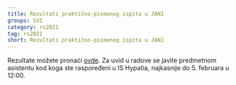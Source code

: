 ```yaml
---
title: Rezultati praktično-pismenog ispita u JAN1
groups: SVI
category: rs2021
tag: rs2021
short: Rezultati praktično-pismenog ispita u JAN1
---
```


Rezultate možete pronaći [ovde](http://poincare.matf.bg.ac.rs/~smalkov/novosti.html?cat=RS). Za uvid u radove se javite predmetnom asistentu kod koga ste raspoređeni u IS Hypatia, najkasnije do 5. februara u 12:00.
